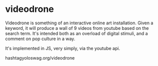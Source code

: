 videodrone
==========

Videodrone is something of an interactive online art installation.  Given a keyword, it will produce a wall
of 9 videos from youtube based on the search term.  It's intended both as an overload of digital stimuli,
and a comment on pop culture in a way.

It's implemented in JS, very simply, via the youtube api.

hashtagyoloswag.org/videodrone

